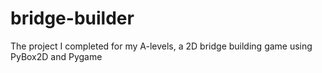 # bridge-builder
The project I completed for my A-levels, a 2D bridge building game using PyBox2D and Pygame
